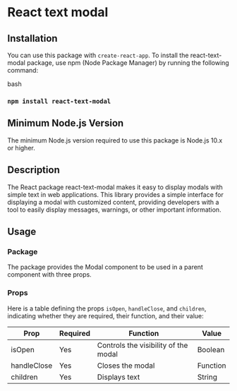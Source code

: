 # React text modal

## Installation
You can use this package with `create-react-app`.
To install the react-text-modal package, use npm (Node Package Manager) by running the following command:

bash
### `npm install react-text-modal`


## Minimum Node.js Version
The minimum Node.js version required to use this package is Node.js 10.x or higher.


## Description
The React package react-text-modal makes it easy to display modals with simple text in web applications. This library provides a simple interface for displaying a modal with customized content, providing developers with a tool to easily display messages, warnings, or other important information.


## Usage

### Package
The package provides the Modal component to be used in a parent component with three props.

### Props 
Here is a table defining the props `isOpen`, `handleClose`, and `children`, indicating whether they are required, their function, and their value:

|     Prop     |Required|                Function               |   Value   |
|--------------|--------|---------------------------------------|-----------|
| isOpen       | Yes    | Controls the visibility of the  modal | Boolean   | 
| handleClose  | Yes    | Closes the modal                      | Function  |                              
| children     | Yes    | Displays text                         | String    |